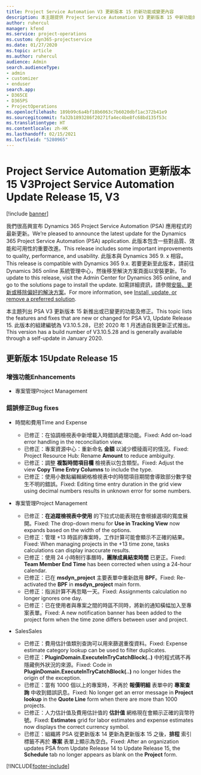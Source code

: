 ```yaml
---
title: Project Service Automation V3 更新版本 15 的新功能或變更內容
description: 本主題提供 Project Service Automation V3 更新版本 15 中新功能的相關資訊。
author: ruhercul
manager: kfend
ms.service: project-operations
ms.custom: dyn365-projectservice
ms.date: 01/27/2020
ms.topic: article
ms.author: ruhercul
audience: Admin
search.audienceType:
- admin
- customizer
- enduser
search.app:
- D365CE
- D365PS
- ProjectOperations
ms.openlocfilehash: 189b99c6a4bf18b6063c7b6020dbf1ac372b41e9
ms.sourcegitcommit: fa32b1893286f20271fa4ec4be8fc68bd135f53c
ms.translationtype: HT
ms.contentlocale: zh-HK
ms.lasthandoff: 02/15/2021
ms.locfileid: "5280965"
---
```

# <a name="project-service-automation-update-release-15-v3"></a><span data-ttu-id="7a796-103">Project Service Automation 更新版本 15 V3</span><span class="sxs-lookup"><span data-stu-id="7a796-103">Project Service Automation Update Release 15, V3</span></span>

[!include [banner](../includes/psa-now-project-operations.md)]

<span data-ttu-id="7a796-104">我們很高興宣布 Dynamics 365 Project Service Automation (PSA) 應用程式的最新更新。</span><span class="sxs-lookup"><span data-stu-id="7a796-104">We’re pleased to announce the latest update for the Dynamics 365 Project Service Automation (PSA) application.</span></span> <span data-ttu-id="7a796-105">此版本包含一些對品質、效能和可用性的重要改進。</span><span class="sxs-lookup"><span data-stu-id="7a796-105">This release includes some important improvements to quality, performance, and usability.</span></span> <span data-ttu-id="7a796-106">此版本與 Dynamics 365 9. x 相容。</span><span class="sxs-lookup"><span data-stu-id="7a796-106">This release is compatible with Dynamics 365 9.x.</span></span> <span data-ttu-id="7a796-107">若要更新至此版本，請前往 Dynamics 365 online 系統管理中心，然後移至解決方案頁面以安裝更新。</span><span class="sxs-lookup"><span data-stu-id="7a796-107">To update to this release, visit the Admin Center for Dynamics 365 online, and go to the solutions page to install the update.</span></span> <span data-ttu-id="7a796-108">如需詳細資訊，請參閱[安裝、更新或移除偏好的解決方案](https://docs.microsoft.com/power-platform/admin/install-remove-preferred-solution)。</span><span class="sxs-lookup"><span data-stu-id="7a796-108">For more information, see [Install, update, or remove a preferred solution](https://docs.microsoft.com/power-platform/admin/install-remove-preferred-solution).</span></span>

<span data-ttu-id="7a796-109">本主題列出 PSA V3 更新版本 15 新推出或已變更的功能及修正。</span><span class="sxs-lookup"><span data-stu-id="7a796-109">This topic lists the features and fixes that are new or changed for PSA V3, Update Release 15.</span></span> <span data-ttu-id="7a796-110">此版本的組建編號為 V3.10.5.28，已於 2020 年 1 月透過自我更新正式推出。</span><span class="sxs-lookup"><span data-stu-id="7a796-110">This version has a build number of V3.10.5.28 and is generally available through a self-update in January 2020.</span></span>

## <a name="update-release-15"></a><span data-ttu-id="7a796-111">更新版本 15</span><span class="sxs-lookup"><span data-stu-id="7a796-111">Update Release 15</span></span> 

### <a name="enhancements"></a><span data-ttu-id="7a796-112">增強功能</span><span class="sxs-lookup"><span data-stu-id="7a796-112">Enhancements</span></span>

- <span data-ttu-id="7a796-113">專案管理</span><span class="sxs-lookup"><span data-stu-id="7a796-113">Project Management</span></span>

### <a name="bug-fixes"></a><span data-ttu-id="7a796-114">錯誤修正</span><span class="sxs-lookup"><span data-stu-id="7a796-114">Bug fixes</span></span>

- <span data-ttu-id="7a796-115">時間和費用</span><span class="sxs-lookup"><span data-stu-id="7a796-115">Time and Expense</span></span>

  - <span data-ttu-id="7a796-116">已修正：在協調檢視表中新增載入時錯誤處理功能。</span><span class="sxs-lookup"><span data-stu-id="7a796-116">Fixed: Add on-load error handling in the reconciliation view.</span></span>
  - <span data-ttu-id="7a796-117">已修正：專案資源中心：重新命名 **金額** 以減少模稜兩可的情況。</span><span class="sxs-lookup"><span data-stu-id="7a796-117">Fixed: Project Resource Hub: Rename **Amount** to reduce ambiguity.</span></span>
  - <span data-ttu-id="7a796-118">已修正：調整 **複製時間項目欄** 檢視表以包含類型。</span><span class="sxs-lookup"><span data-stu-id="7a796-118">Fixed: Adjust the view **Copy Time Entry Columns** to include the type.</span></span>
  - <span data-ttu-id="7a796-119">已修正：使用小數點編輯網格檢視表中的時間項目期間會導致部分數字發生不明的錯誤。</span><span class="sxs-lookup"><span data-stu-id="7a796-119">Fixed: Editing time entry duration in the grid view using decimal numbers results in unknown error for some numbers.</span></span>

- <span data-ttu-id="7a796-120">專案管理</span><span class="sxs-lookup"><span data-stu-id="7a796-120">Project Management</span></span>

  - <span data-ttu-id="7a796-121">已修正：**在追蹤檢視表中使用** 的下拉式功能表現在會根據選項的寬度展開。</span><span class="sxs-lookup"><span data-stu-id="7a796-121">Fixed: The drop-down menu for **Use in Tracking View** now expands based on the width of the options.</span></span>
  - <span data-ttu-id="7a796-122">已修正：管理 +13 時區的專案時，工作計算可能會顯示不正確的結果。</span><span class="sxs-lookup"><span data-stu-id="7a796-122">Fixed: When managing projects in the +13 time zone, tasks calculations can display inaccurate results.</span></span>
  - <span data-ttu-id="7a796-123">已修正：使用 24 小時制行事曆時，**團隊成員結束時間** 已更正。</span><span class="sxs-lookup"><span data-stu-id="7a796-123">Fixed: **Team Member End Time** has been corrected when using a 24-hour calendar.</span></span>
  - <span data-ttu-id="7a796-124">已修正：已在 **msdyn_project** 主要表單中重新啟用 **BPF**。</span><span class="sxs-lookup"><span data-stu-id="7a796-124">Fixed: Re-activated the **BPF** in **msdyn_project** main form.</span></span>
  - <span data-ttu-id="7a796-125">已修正：指派計算不再忽略一天。</span><span class="sxs-lookup"><span data-stu-id="7a796-125">Fixed: Assignments calculation no longer ignores one day.</span></span>
  - <span data-ttu-id="7a796-126">已修正：已在使用者與專案之間的時區不同時，將新的通知橫幅加入至專案表單。</span><span class="sxs-lookup"><span data-stu-id="7a796-126">Fixed: A new notification banner has been added to the project form when the time zone differs between user and project.</span></span>

- <span data-ttu-id="7a796-127">Sales</span><span class="sxs-lookup"><span data-stu-id="7a796-127">Sales</span></span>

  - <span data-ttu-id="7a796-128">已修正：費用估計值類別查詢可以用來篩選重復資料。</span><span class="sxs-lookup"><span data-stu-id="7a796-128">Fixed: Expense estimate category lookup can be used to filter duplicates.</span></span>
  - <span data-ttu-id="7a796-129">已修正：**PluginDomain.ExecuteInTryCatchBlock(..)** 中的程式碼不再隱藏例外狀況的來源。</span><span class="sxs-lookup"><span data-stu-id="7a796-129">Fixed: Code in **PluginDomain.ExecuteInTryCatchBlock(..)** no longer hides the origin of the exception.</span></span>
  - <span data-ttu-id="7a796-130">已修正：當有 1000 個以上的專案時，不再於 **報價明細** 表單中的 **專案查詢** 中收到錯誤訊息。</span><span class="sxs-lookup"><span data-stu-id="7a796-130">Fixed: No longer get an error message in **Project lookup** in the **Quote Line** form when there are more than 1000 projects.</span></span>
  - <span data-ttu-id="7a796-131">已修正：人力估計值及費用估計值的 **估計值** 網格現在會顯示正確的貨幣符號。</span><span class="sxs-lookup"><span data-stu-id="7a796-131">Fixed: **Estimates** grid for labor estimates and expense estimates now displays the correct currency symbol.</span></span>
  - <span data-ttu-id="7a796-132">已修正：組織將 PSA 從更新版本 14 更新為更新版本 15 之後，**排程** 索引標籤不再於 **專案** 表單上顯示為空白。</span><span class="sxs-lookup"><span data-stu-id="7a796-132">Fixed: After an organization updates PSA from Update Release 14 to Update Release 15, the **Schedule** tab no longer appears as blank on the **Project** form.</span></span>


[!INCLUDE[footer-include](../includes/footer-banner.md)]